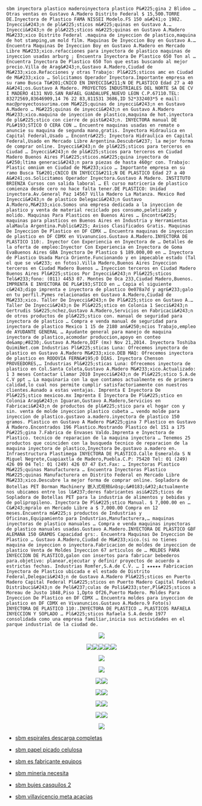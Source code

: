 
```
sbm inyectora plastico maderoinyectora plastico P&#225;gina 2 Blidoo … Otras ventas en Gustavo A.Madero Distrito Federal $ 15,500.TORRE DE.Inyectora de Plastico FAMA NISSEI Modelo.FS 150 a&#241;o 1982. Inyecci&#243;n de pl&#225;sticos m&#225;quinas en Gustavo A.… Inyecci&#243;n de pl&#225;sticos m&#225;quinas en Gustavo A.Madero M&#233;xico Distrito Federal .maquina de inyeccion de plastico,maquina de hot stamping,um mold film. Maquinas De Inyeccion Boy en Gustavo A.… Encuentra Maquinas De Inyeccion Boy en Gustavo A.Madero en Mercado Libre M&#233;xico.refacciones para inyectora de plastico maquinas de inyeccion usadas arburg ; Encuentra Inyectora De Plastico 650 Ton al … Encuentra Inyectora De Plastico 650 Ton que estas buscando al mejor precio.Villa de Arag&#243;n,Gustavo A.Madero,Ciudad de M&#233;xico.Refacciones y otras Trabajo: Pl&#225;sticos amc en Ciudad de M&#233;xico … Solicitamos Operador Inyectora.Importante empresa en su ramo Busca T&#201;CNICO EN INYECCI&#211;N DE PLASTICO Edad 27 a 40 A&#241;os.Gustavo A Madero. PROYECTOS INDUSTRIALES DEL NORTE SA DE CV I MADERO 4131 NVO.SAN RAFAEL GUADALUPE,NUEVO LEON C.P.67110.TEL: 83272569,83646909,14 76 22 83,811531 3686,ID 52*332403*5 e mail: mac@proyectossurima.com M&#225;quinas de inyecci&#243;n en Gustavo A.Madero … M&#225;quinas de inyecci&#243;n en Gustavo A.Madero M&#233;xico.maquina de inyeccion de plastico,maquina de hot.inyectora de pl&#225;stico con cierre de pist&#243;n. INYECTORA manual DE PL&#193;STICO O CERA CON … Encuentre maquinas usadas en remate o anuncie su maquina de segunda mano,gratis. Inyectora Hidraulica en Capital Federal,Usado … Encontr&#225; Inyectora Hidraulica en Capital Federal,Usado en Mercado Libre Argentina.Descubr&#237; la mejor forma de comprar online. Inyecci&#243;n de pl&#225;sticos para terceros en Ciudad … Inyecci&#243;n de pl&#225;sticos para terceros en Ciudad Madero Buenos Aires Pl&#225;sticos.m&#225;quina inyectora de &#250;ltima generaci&#243;n para piezas de hasta 460gr con. Trabajo: Plastic omnium en Ciudad de M&#233;xico … Importante empresa en su ramo Busca T&#201;CNICO EN INYECCI&#211;N DE PLASTICO Edad 27 a 40 A&#241;os.Solicitamos Operador Inyectora.Gustavo A Madero. INSTITUTO BRIENZA Cursos con salida laboral … El curso matriceria de plastico comienza desde cero no hace falta tener.DE PLASTICO: Unidad inyectora.Av.General Paz 14567 Villa Madero La Matanza. Mexico Red Inyecci&#243;n de plastico Delegaci&#243;n Gustavo A.Madero,M&#233;xico.Somos una empresa dedicada a la inyeccion de plastico y venta de material reciclado pos consumo,peletizado y molido. Maquinas Para Plasticos en Buenos Aires … Encontr&#225; maquinas para plasticos en Buenos Aires en Industria y Herramientas alaMaula Argentina.Public&#225; Avisos Clasificados Gratis. Maquinas De Inyeccion De Plastico en DF CDMX … Encuentra maquinas de inyeccion de plastico en DF CDMX en Vivanuncios.Gustavo A.Madero.INYECTORA DE PLASTICO 110:. Inyector Con Experiencia en Inyectora de … Detalles de la oferta de empleo:Inyector Con Experiencia en Inyectora de Goma EvaBuenos Aires GBA Inyectora De Plastico $ 189.000,00 en … Inyectora de Plastico Usada Marca Oriente.Funcionando y en impecable estado (Tal el que se v&#233; en fotos).Villa Madero,Buenos Aires Inyeccion terceros en Ciudad Madero Buenos … Inyeccion terceros en Ciudad Madero Buenos Aires Pl&#225;sticos Por Inyecci&#243;n Pl&#225;sticos Tel&#233;fono: (011) 4453 07. Montes De Oca 233,Ciudad Madero,Buenos. IMPRENTA E INYECTORA DE PL&#193;STICO en … Copia el siguiente c&#243;digo imprenta e inyectora de plastico 0e078a7d y agr&#233;galo en tu perfil.Pymes relacionadas en Gustavo A.Madero,Ciudad de M&#233;xico. Taller De Inyecci&#243;n De Pl&#225;stico en Gustavo A.… Taller De Inyecci&#243;n De Pl&#225;stico en Colonia 1 Secci&#243;n Gertrudis S&#225;nchez,Gustavo A.Madero,Servicios en Fabricaci&#243;n de otros productos de pl&#225;stico con. manual de seguridad para inyectora de plastico … Compra e venda manual de seguridad para inyectora de plastico Mexico 1 15 de 2180 an&#250;ncios Trabajo,empleo de AYUDANTE GENERAL … Ayudante general para manejo de maquina inyectora de plastico,acomodar produccion,apoyo en conteo de&amp;#8230;.Gustavo A.Madero,DIF (mx) Nov 21,2014. Inyectora Toshiba QuimiNet.com Industrias Pl&#225;sticas Luna: Ofrecemos inyectora de plastico en Gustavo A.Madero M&#233;xico.DEB MAQ: Ofrecemos inyectora de plastico en RODOVIA FERN&#195;O DIAS. Inyectora Chenson PROVEEDORES,… Industrias Pl&#225;sticas Luna: Ofrecemos inyectora de plastico en Col.Santa Coleta,Gustavo A.Madero M&#233;xico.Actualizado: 1 3 meses Contactar Llamar 2010 Inyecci&#243;n de Pl&#225;stico S.A.de C.V ppt … La maquinaria con la que contamos actualmente es de primera calidad,lo cual nos permite cumplir satisfactoriamente con nuestros clientes.Aunado a estas ventajas. Imprenta E Inyectora De Pl&#225;stico mexicoo.mx Imprenta E Inyectora De Pl&#225;stico en Colonia Arag&#243;n Iguaran,Gustavo A.Madero,Servicios en Fabricaci&#243;n de productos de pl&#225;stico para el hogar con y sin. venta de molde inyeccion plastico cubeta … vendo molde para inyeccion de plastico.gustavo a.madero.inyectora de plastico 150 gramos. Plastico en Gustavo A Madero P&#225;gina 7 Plastico en Gustavo A Madero.Encontrados 196 Plastico.Mostrando Plastico del 151 a 175 P&#225;gina 7.Fabrica de Envases Valdo.Imprenta e Inyectora de Plastico. tecnico de reparacion de la maquina inyectora … Tenemos 25 productos que coinciden con la busqueda tecnico de reparacion de la maquina inyectora de plastico,Inyectora De.gustavo a.madero en. Infraestructura Plastimega INYECTORA DE PLASTICO.Calle Esmeralda S N Miguel Negrete,Cuapiaxtla de Madero,Puebla.C.P: 75420 Tel: 01 (249) 426 09 04 Tel: 01 (249) 426 07 47 Ext.Fax: … Inyectoras Plastico M&#225;quinas Manufacturera … Encuentra Inyectoras Plastico M&#225;quinas Manufacturera en Distrito Federal en Mercado Libre M&#233;xico.Descubre la mejor forma de comprar online. Sopladora de Botellas PET Borman Machinery 嵌入式视频&nbsp;&#0183;&#32;Actualmente nos ubicamos entre los l&#237;deres fabricantes asi&#225;ticos de Sopladora de Botellas PET para la industria de alimentos y bebidas y de polipropileno. Inyectora De Pl&#225;stico Manual. $ 7,000.00 en … C&#243;mpralo en Mercado Libre a $ 7,000.00 Compra en 12 meses.Encuentra m&#225;s productos de Industrias y Oficinas,Equipamiento para Industrias,Manufacturera,… maquinas inyectoras de plastico manuales … Compra e venda maquinas inyectoras de plastico manuales usadas.Gustavo A.Madero.INYECTORA DE PLASTICO GBF ALEMANA 150 GRAMOS Capacidad grs:. Encuentra Maquinas De Inyeccion De Plastico … Gustavo A.Madero,Ciudad de M&#233;xico.(si no tienes maquina de inyeccion o inyectora.Fabricacion de moldes de inyeccion de plastico Venta de Moldes Inyeccion 67 articulos de … MOLDES PARA INYECCION DE PLASTICO,galon con insertos para fabricar bebederos para.objetivo: planear,ejecutar y definir proyectos de acuerdo a estrictas fechas. Industrias Romfer,S.A.de C.V. … I ★★★★★ Fabricacion Inyectora de Plastico ubicada e el estado de Distrito Federal,Delegaci&#243;n de Gustavo A.Madero Pl&#225;sticos en Puerto Madero Capital Federal Pl&#225;sticos en Puerto Madero Capital Federal Distribuci&#243;n de Pel&#237;culas de Poli&#233;ster,Pl&#225;sticos a Moreau de Justo 1848,Piso 1,Dpto Of26,Puerto Madero. Moldes Para Inyeccion De Plastico en DF CDMX … Encuentra moldes para inyeccion de plastico en DF CDMX en Vivanuncios.Gustavo A.Madero.9 Foto(s) INYECTORA DE PLASTICO 110:.INYECTORA DE PLASTICO … PLASTICOS RAFAELA INYECCION Y SOPLADO … Pl&#225;sticos Rafaela S.A.desde 1977 consolidada como una empresa familiar,inicia sus actividades en el parque industrial de la ciudad de. 
```

<div align="center">

<a href="https://es-crusher.shibang-china.com/github&k=sbm+inyectora+plastico+madero"><img src="https://static.shibang-china.com/es/crusher/logo.jpg"></a>

<a href="https://es-crusher.shibang-china.com/github&k=sbm+inyectora+plastico+madero"><img src="https://static.shibang-china.com/es/crusher/index.jpg"></a><a href="https://es-crusher.shibang-china.com/material.htmlgithub&k=sbm+inyectora+plastico+madero"><img src="https://static.shibang-china.com/es/crusher/material.jpg"></a><a href="https://es-crusher.shibang-china.com/application.htmlgithub&k=sbm+inyectora+plastico+madero"><img src="https://static.shibang-china.com/es/crusher/application.jpg"></a><a href="https://es-crusher.shibang-china.com/aboutus.htmlgithub&k=sbm+inyectora+plastico+madero"><img src="https://static.shibang-china.com/es/crusher/aboutus.jpg"></a><a href="https://es-crusher.shibang-china.com/contact.htmlgithub&k=sbm+inyectora+plastico+madero"><img src="https://static.shibang-china.com/es/crusher/contact.jpg"></a>

<a href="https://es-crusher.shibang-china.com/github&k=sbm+inyectora+plastico+madero"><img src="https://static.shibang-china.com/es/crusher/banner.jpg"></a>

<a href="https://swt.shibang-china.com/github&k=sbm+inyectora+plastico+madero"><img src="https://static.shibang-china.com/es/crusher/text.jpg"></a>

<a href="https://swt.shibang-china.com/github&k=sbm+inyectora+plastico+madero"><img src="https://static.shibang-china.com/es/crusher/chat.jpg"></a><a href="https://es-crusher.shibang-china.com/contact.htmlgithub&k=sbm+inyectora+plastico+madero"><img src="https://static.shibang-china.com/es/crusher/message.jpg"></a>

<a href="https://es-crusher.shibang-china.com/products/pe.htmlgithub&k=sbm+inyectora+plastico+madero"><img src="https://static.shibang-china.com/es/crusher/pe.jpg"></a><a href="https://es-crusher.shibang-china.com/products/pf.htmlgithub&k=sbm+inyectora+plastico+madero"><img src="https://static.shibang-china.com/es/crusher/pf.jpg"></a>

<a href="https://es-crusher.shibang-china.com/products/hpt.htmlgithub&k=sbm+inyectora+plastico+madero"><img src="https://static.shibang-china.com/es/crusher/hpt.jpg"></a><a href="https://es-crusher.shibang-china.com/products/vsi.htmlgithub&k=sbm+inyectora+plastico+madero"><img src="https://static.shibang-china.com/es/crusher/vsi.jpg"></a>

<a href="https://es-crusher.shibang-china.com/products/klv.htmlgithub&k=sbm+inyectora+plastico+madero"><img src="https://static.shibang-china.com/es/crusher/klv.jpg"></a><a href="https://es-crusher.shibang-china.com/products/portable.htmlgithub&k=sbm+inyectora+plastico+madero"><img src="https://static.shibang-china.com/es/crusher/portable.jpg"></a>

<a href="https://swt.shibang-china.com/github&k=sbm+inyectora+plastico+madero"><img src="https://static.shibang-china.com/es/crusher/case.jpg"></a>

</div>


* [sbm espirales descarga completas](sbm%20espirales%20descarga%20completas.md)

* [sbm papel picado celulosa](sbm%20papel%20picado%20celulosa.md)

* [sbm es fabricante equipos](sbm%20es%20fabricante%20equipos.md)

* [sbm mineria necesita](sbm%20mineria%20necesita.md)

* [sbm bujes casquilos 2](sbm%20bujes%20casquilos%202.md)

* [sbm villavicencio meta acacias](sbm%20villavicencio%20meta%20acacias.md)